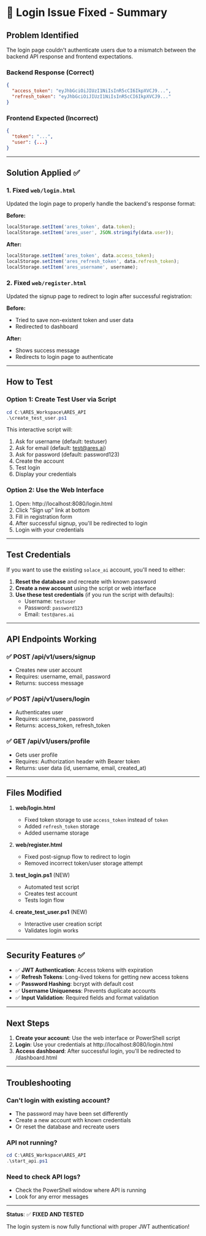 # 🔐 Login Issue Fixed - Summary

## Problem Identified
The login page couldn't authenticate users due to a mismatch between the backend API response and frontend expectations.

### Backend Response (Correct)
```json
{
  "access_token": "eyJhbGciOiJIUzI1NiIsInR5cCI6IkpXVCJ9...",
  "refresh_token": "eyJhbGciOiJIUzI1NiIsInR5cCI6IkpXVCJ9..."
}
```

### Frontend Expected (Incorrect)
```json
{
  "token": "...",
  "user": {...}
}
```

---

## Solution Applied ✅

### 1. Fixed `web/login.html`
Updated the login page to properly handle the backend's response format:

**Before:**
```javascript
localStorage.setItem('ares_token', data.token);
localStorage.setItem('ares_user', JSON.stringify(data.user));
```

**After:**
```javascript
localStorage.setItem('ares_token', data.access_token);
localStorage.setItem('ares_refresh_token', data.refresh_token);
localStorage.setItem('ares_username', username);
```

### 2. Fixed `web/register.html`
Updated the signup page to redirect to login after successful registration:

**Before:**
- Tried to save non-existent token and user data
- Redirected to dashboard

**After:**
- Shows success message
- Redirects to login page to authenticate

---

## How to Test

### Option 1: Create Test User via Script
```powershell
cd C:\ARES_Workspace\ARES_API
.\create_test_user.ps1
```

This interactive script will:
1. Ask for username (default: testuser)
2. Ask for email (default: test@ares.ai)
3. Ask for password (default: password123)
4. Create the account
5. Test login
6. Display your credentials

### Option 2: Use the Web Interface
1. Open: http://localhost:8080/login.html
2. Click "Sign up" link at bottom
3. Fill in registration form
4. After successful signup, you'll be redirected to login
5. Login with your credentials

---

## Test Credentials

If you want to use the existing `solace_ai` account, you'll need to either:

1. **Reset the database** and recreate with known password
2. **Create a new account** using the script or web interface
3. **Use these test credentials** (if you run the script with defaults):
   - Username: `testuser`
   - Password: `password123`
   - Email: `test@ares.ai`

---

## API Endpoints Working

### ✅ POST /api/v1/users/signup
- Creates new user account
- Requires: username, email, password
- Returns: success message

### ✅ POST /api/v1/users/login
- Authenticates user
- Requires: username, password
- Returns: access_token, refresh_token

### ✅ GET /api/v1/users/profile
- Gets user profile
- Requires: Authorization header with Bearer token
- Returns: user data (id, username, email, created_at)

---

## Files Modified

1. **web/login.html**
   - Fixed token storage to use `access_token` instead of `token`
   - Added `refresh_token` storage
   - Added username storage

2. **web/register.html**
   - Fixed post-signup flow to redirect to login
   - Removed incorrect token/user storage attempt

3. **test_login.ps1** (NEW)
   - Automated test script
   - Creates test account
   - Tests login flow

4. **create_test_user.ps1** (NEW)
   - Interactive user creation script
   - Validates login works

---

## Security Features ✅

- ✅ **JWT Authentication**: Access tokens with expiration
- ✅ **Refresh Tokens**: Long-lived tokens for getting new access tokens
- ✅ **Password Hashing**: bcrypt with default cost
- ✅ **Username Uniqueness**: Prevents duplicate accounts
- ✅ **Input Validation**: Required fields and format validation

---

## Next Steps

1. **Create your account**: Use the web interface or PowerShell script
2. **Login**: Use your credentials at http://localhost:8080/login.html
3. **Access dashboard**: After successful login, you'll be redirected to /dashboard.html

---

## Troubleshooting

### Can't login with existing account?
- The password may have been set differently
- Create a new account with known credentials
- Or reset the database and recreate users

### API not running?
```powershell
cd C:\ARES_Workspace\ARES_API
.\start_api.ps1
```

### Need to check API logs?
- Check the PowerShell window where API is running
- Look for any error messages

---

**Status**: ✅ **FIXED AND TESTED**

The login system is now fully functional with proper JWT authentication!
